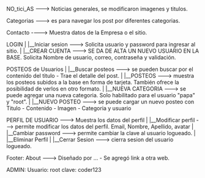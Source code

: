 NO_tici_AS ---> Noticias generales, se modificaron imagenes y titulos. 

Categorias ---> es para navegar los post por diferentes categorias. 

Contacto ----> Muestra datos de la Empresa o el sitio.

LOGIN
|
|__Iniciar sesion ---> Solicita usuario y password para ingresar al sitio.
|
|__CREAR CUENTA ---> SE DA DE ALTA UN NUEVO USUARIO EN LA BASE. Solicita Nombre de usuario, correo, contraseña y validación.

POSTEOS de Usuarios
|
|__Buscar posteos ---> se pueden buscar por el contenido del titulo - Trae el detalle del post.
|
|__POSTEOS ---> muestra los posteos subidos a la base en forma de tarjeta. También ofrece la posibilidad de verlos en otro formato.
|
|__NUEVA CATEGORIA ---> se puede agregar una nueva categoria. Solo habilitado para el usuario "papa" y "root".
|
|__NUEVO POSTEO ---> se puede cargar un nuevo posteo con Titulo - Contenido - Imagen - Categoria y usuario

PERFIL DE USUARIO ---> Muestra los datos del perfil
|
|__Modificar perfil ---> permite modificar los datos del perfil. Email, Nombre, Apellido, avatar
|
|__Cambiar password ---> permite cambiar la clave al usuario logueado.
|
|__Eliminar Perfil
|
|__Cerrar Sesion ---> cierra sesion del usuario logueado.


Footer:
About ---> Diseñado por ... - Se agregó link a otra web.

ADMIN:
Usuario: root
clave: coder123


